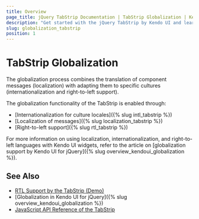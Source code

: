 ```yaml
---
title: Overview
page_title: jQuery TabStrip Documentation | TabStrip Globalization | Kendo UI
description: "Get started with the jQuery TabStrip by Kendo UI and learn about the globalization options it supports."
slug: globalization_tabstrip
position: 1
---
```


# TabStrip Globalization

The globalization process combines the translation of component messages (localization) with adapting them to specific cultures (internationalization and right-to-left support).

The globalization functionality of the TabStrip is enabled through:
* [Internationalization for culture locales]({% slug intl_tabstrip %})
* [Localization of messages]({% slug localization_tabstrip %})
* [Right-to-left support]({% slug rtl_tabstrip %})

For more information on using localization, internationalization, and right-to-left languages with Kendo UI widgets, refer to the article on [globalization support by Kendo UI for jQuery]({% slug overview_kendoui_globalization %}).

## See Also

* [RTL Support by the TabStrip (Demo)](https://demos.telerik.com/kendo-ui/tabstrip/right-to-left-support)
* [Globalization in Kendo UI for jQuery]({% slug overview_kendoui_globalization %})
* [JavaScript API Reference of the TabStrip](/api/javascript/ui/tabstrip)
